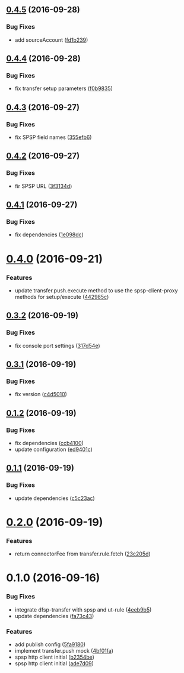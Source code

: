 <a name="0.4.5"></a>
## [0.4.5](https://github.com/softwaregroup-bg/@leveloneproject/dfsp-transfer/compare/v0.4.4...v0.4.5) (2016-09-28)


### Bug Fixes

* add sourceAccount ([fd1b239](https://github.com/softwaregroup-bg/@leveloneproject/dfsp-transfer/commit/fd1b239))



<a name="0.4.4"></a>
## [0.4.4](https://github.com/softwaregroup-bg/@leveloneproject/dfsp-transfer/compare/v0.4.3...v0.4.4) (2016-09-28)


### Bug Fixes

* fix transfer setup parameters ([f0b9835](https://github.com/softwaregroup-bg/@leveloneproject/dfsp-transfer/commit/f0b9835))



<a name="0.4.3"></a>
## [0.4.3](https://github.com/softwaregroup-bg/@leveloneproject/dfsp-transfer/compare/v0.4.2...v0.4.3) (2016-09-27)


### Bug Fixes

* fix SPSP field names ([355efb6](https://github.com/softwaregroup-bg/@leveloneproject/dfsp-transfer/commit/355efb6))



<a name="0.4.2"></a>
## [0.4.2](https://github.com/softwaregroup-bg/@leveloneproject/dfsp-transfer/compare/v0.4.1...v0.4.2) (2016-09-27)


### Bug Fixes

* fir SPSP URL ([3f3134d](https://github.com/softwaregroup-bg/@leveloneproject/dfsp-transfer/commit/3f3134d))



<a name="0.4.1"></a>
## [0.4.1](https://github.com/softwaregroup-bg/@leveloneproject/dfsp-transfer/compare/v0.4.0...v0.4.1) (2016-09-27)


### Bug Fixes

* fix dependencies ([1e098dc](https://github.com/softwaregroup-bg/@leveloneproject/dfsp-transfer/commit/1e098dc))



<a name="0.4.0"></a>
# [0.4.0](https://github.com/softwaregroup-bg/@leveloneproject/dfsp-transfer/compare/v0.3.2...v0.4.0) (2016-09-21)


### Features

* update transfer.push.execute method to use the spsp-client-proxy methods for setup/execute ([442985c](https://github.com/softwaregroup-bg/@leveloneproject/dfsp-transfer/commit/442985c))



<a name="0.3.2"></a>
## [0.3.2](https://github.com/softwaregroup-bg/@leveloneproject/dfsp-transfer/compare/v0.3.1...v0.3.2) (2016-09-19)


### Bug Fixes

* fix console port settings ([317d54e](https://github.com/softwaregroup-bg/@leveloneproject/dfsp-transfer/commit/317d54e))



<a name="0.3.1"></a>
## [0.3.1](https://github.com/softwaregroup-bg/@leveloneproject/dfsp-transfer/compare/v0.1.2...v0.3.1) (2016-09-19)


### Bug Fixes

* fix version ([c4d5010](https://github.com/softwaregroup-bg/@leveloneproject/dfsp-transfer/commit/c4d5010))



<a name="0.1.2"></a>
## [0.1.2](https://github.com/softwaregroup-bg/@leveloneproject/dfsp-transfer/compare/v0.1.1...v0.1.2) (2016-09-19)


### Bug Fixes

* fix dependencies ([ccb4100](https://github.com/softwaregroup-bg/@leveloneproject/dfsp-transfer/commit/ccb4100))
* update configuration ([ed9401c](https://github.com/softwaregroup-bg/@leveloneproject/dfsp-transfer/commit/ed9401c))



<a name="0.1.1"></a>
## [0.1.1](https://github.com/softwaregroup-bg/@leveloneproject/dfsp-transfer/compare/v0.2.0...v0.1.1) (2016-09-19)


### Bug Fixes

* update dependencies ([c5c23ac](https://github.com/softwaregroup-bg/@leveloneproject/dfsp-transfer/commit/c5c23ac))



<a name="0.2.0"></a>
# [0.2.0](https://github.com/softwaregroup-bg/@leveloneproject/dfsp-transfer/compare/v0.1.0...v0.2.0) (2016-09-19)


### Features

* return connectorFee from transfer.rule.fetch ([23c205d](https://github.com/softwaregroup-bg/@leveloneproject/dfsp-transfer/commit/23c205d))



<a name="0.1.0"></a>
# 0.1.0 (2016-09-16)


### Bug Fixes

* integrate dfsp-transfer with spsp and ut-rule ([4eeb9b5](https://github.com/softwaregroup-bg/@leveloneproject/dfsp-transfer/commit/4eeb9b5))
* update dependencies ([fa73c43](https://github.com/softwaregroup-bg/@leveloneproject/dfsp-transfer/commit/fa73c43))


### Features

* add publish config ([5fa9180](https://github.com/softwaregroup-bg/@leveloneproject/dfsp-transfer/commit/5fa9180))
* implement transfer.push mock ([4bf01fa](https://github.com/softwaregroup-bg/@leveloneproject/dfsp-transfer/commit/4bf01fa))
* spsp http client initial ([b2354be](https://github.com/softwaregroup-bg/@leveloneproject/dfsp-transfer/commit/b2354be))
* spsp http client initial ([ade7d09](https://github.com/softwaregroup-bg/@leveloneproject/dfsp-transfer/commit/ade7d09))



